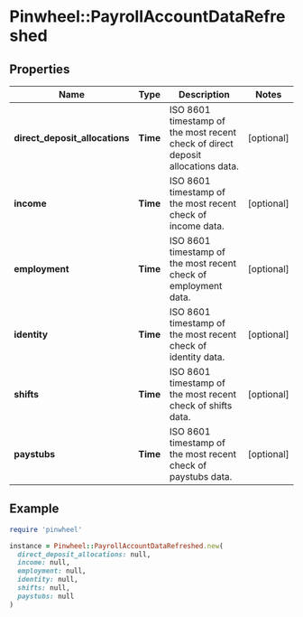 # Pinwheel::PayrollAccountDataRefreshed

## Properties

| Name | Type | Description | Notes |
| ---- | ---- | ----------- | ----- |
| **direct_deposit_allocations** | **Time** | ISO 8601 timestamp of the most recent check of direct deposit allocations data. | [optional] |
| **income** | **Time** | ISO 8601 timestamp of the most recent check of income data. | [optional] |
| **employment** | **Time** | ISO 8601 timestamp of the most recent check of employment data. | [optional] |
| **identity** | **Time** | ISO 8601 timestamp of the most recent check of identity data. | [optional] |
| **shifts** | **Time** | ISO 8601 timestamp of the most recent check of shifts data. | [optional] |
| **paystubs** | **Time** | ISO 8601 timestamp of the most recent check of paystubs data. | [optional] |

## Example

```ruby
require 'pinwheel'

instance = Pinwheel::PayrollAccountDataRefreshed.new(
  direct_deposit_allocations: null,
  income: null,
  employment: null,
  identity: null,
  shifts: null,
  paystubs: null
)
```

